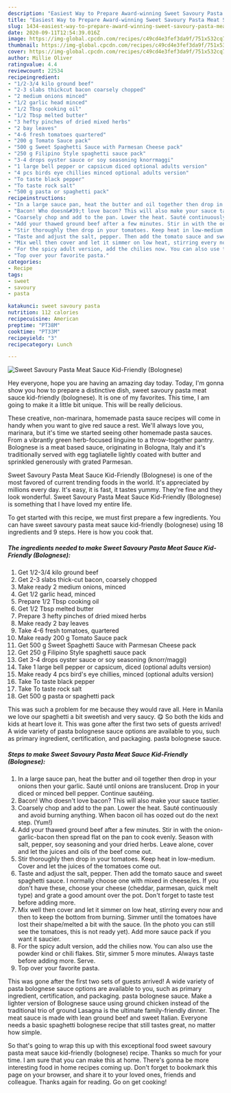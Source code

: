 ```yaml
---
description: "Easiest Way to Prepare Award-winning Sweet Savoury Pasta Meat Sauce Kid-Friendly (Bolognese)"
title: "Easiest Way to Prepare Award-winning Sweet Savoury Pasta Meat Sauce Kid-Friendly (Bolognese)"
slug: 1434-easiest-way-to-prepare-award-winning-sweet-savoury-pasta-meat-sauce-kid-friendly-bolognese
date: 2020-09-11T12:54:39.016Z
image: https://img-global.cpcdn.com/recipes/c49cd4e3fef3da9f/751x532cq70/sweet-savoury-pasta-meat-sauce-kid-friendly-bolognese-recipe-main-photo.jpg
thumbnail: https://img-global.cpcdn.com/recipes/c49cd4e3fef3da9f/751x532cq70/sweet-savoury-pasta-meat-sauce-kid-friendly-bolognese-recipe-main-photo.jpg
cover: https://img-global.cpcdn.com/recipes/c49cd4e3fef3da9f/751x532cq70/sweet-savoury-pasta-meat-sauce-kid-friendly-bolognese-recipe-main-photo.jpg
author: Millie Oliver
ratingvalue: 4.4
reviewcount: 22534
recipeingredient:
- "1/2-3/4 kilo ground beef"
- "2-3 slabs thickcut bacon coarsely chopped"
- "2 medium onions minced"
- "1/2 garlic head minced"
- "1/2 Tbsp cooking oil"
- "1/2 Tbsp melted butter"
- "3 hefty pinches of dried mixed herbs"
- "2 bay leaves"
- "4-6 fresh tomatoes quartered"
- "200 g Tomato Sauce pack"
- "500 g Sweet Spaghetti Sauce with Parmesan Cheese pack"
- "250 g Filipino Style spaghetti sauce pack"
- "3-4 drops oyster sauce or soy seasoning knorrmaggi"
- "1 large bell pepper or capsicum diced optional adults version"
- "4 pcs birds eye chillies minced optional adults version"
- "To taste black pepper"
- "To taste rock salt"
- "500 g pasta or spaghetti pack"
recipeinstructions:
- "In a large sauce pan, heat the butter and oil together then drop in your onions then your garlic. Sauté until onions are translucent. Drop in your diced or minced bell pepper. Continue sautéing."
- "Bacon! Who doesn&#39;t love bacon? This will also make your sauce tastier."
- "Coarsely chop and add to the pan. Lower the heat. Sauté continuously and avoid burning anything. When bacon oil has oozed out do the next step. (Yum!)"
- "Add your thawed ground beef after a few minutes. Stir in with the onion-garlic-bacon then spread flat on the pan to cook evenly. Season with salt, pepper, soy seasoning and your dried herbs. Leave alone, cover and let the juices and oils of the beef come out."
- "Stir thoroughly then drop in your tomatoes. Keep heat in low-medium. Cover and let the juices of the tomatoes come out."
- "Taste and adjust the salt, pepper. Then add the tomato sauce and sweet spaghetti sauce. I normally choose one with mixed in cheese/es. If you don&#39;t have these, choose your cheese (cheddar, parmesan, quick melt type) and grate a good amount over the pot. Don&#39;t forget to taste test before adding more."
- "Mix well then cover and let it simmer on low heat, stirring every now and then to keep the bottom from burning. Simmer until the tomatoes have lost their shape/melted a bit with the sauce. (In the photo you can still see the tomatoes, this is not ready yet). Add more sauce pack if you want it saucier."
- "For the spicy adult version, add the chilies now. You can also use the powder kind or chili flakes. Stir, simmer 5 more minutes. Always taste before adding more. Serve."
- "Top over your favorite pasta."
categories:
- Recipe
tags:
- sweet
- savoury
- pasta

katakunci: sweet savoury pasta 
nutrition: 112 calories
recipecuisine: American
preptime: "PT38M"
cooktime: "PT33M"
recipeyield: "3"
recipecategory: Lunch

---
```



![Sweet Savoury Pasta Meat Sauce Kid-Friendly (Bolognese)](https://img-global.cpcdn.com/recipes/c49cd4e3fef3da9f/751x532cq70/sweet-savoury-pasta-meat-sauce-kid-friendly-bolognese-recipe-main-photo.jpg)

Hey everyone, hope you are having an amazing day today. Today, I'm gonna show you how to prepare a distinctive dish, sweet savoury pasta meat sauce kid-friendly (bolognese). It is one of my favorites. This time, I am going to make it a little bit unique. This will be really delicious.

These creative, non-marinara, homemade pasta sauce recipes will come in handy when you want to give red sauce a rest. We&#39;ll always love you, marinara, but it&#39;s time we started seeing other homemade pasta sauces. From a vibrantly green herb-focused linguine to a throw-together pantry. Bolognese is a meat based sauce, originating in Bologna, Italy and it&#39;s traditionally served with egg tagliatelle lightly coated with butter and sprinkled generously with grated Parmesan.

Sweet Savoury Pasta Meat Sauce Kid-Friendly (Bolognese) is one of the most favored of current trending foods in the world. It's appreciated by millions every day. It's easy, it is fast, it tastes yummy. They're fine and they look wonderful. Sweet Savoury Pasta Meat Sauce Kid-Friendly (Bolognese) is something that I have loved my entire life.


To get started with this recipe, we must first prepare a few ingredients. You can have sweet savoury pasta meat sauce kid-friendly (bolognese) using 18 ingredients and 9 steps. Here is how you cook that.

<!--inarticleads1-->

##### The ingredients needed to make Sweet Savoury Pasta Meat Sauce Kid-Friendly (Bolognese):

1. Get 1/2-3/4 kilo ground beef
1. Get 2-3 slabs thick-cut bacon, coarsely chopped
1. Make ready 2 medium onions, minced
1. Get 1/2 garlic head, minced
1. Prepare 1/2 Tbsp cooking oil
1. Get 1/2 Tbsp melted butter
1. Prepare 3 hefty pinches of dried mixed herbs
1. Make ready 2 bay leaves
1. Take 4-6 fresh tomatoes, quartered
1. Make ready 200 g Tomato Sauce pack
1. Get 500 g Sweet Spaghetti Sauce with Parmesan Cheese pack
1. Get 250 g Filipino Style spaghetti sauce pack
1. Get 3-4 drops oyster sauce or soy seasoning (knorr/maggi)
1. Take 1 large bell pepper or capsicum, diced (optional adults version)
1. Make ready 4 pcs bird&#39;s eye chillies, minced (optional adults version)
1. Take To taste black pepper
1. Take To taste rock salt
1. Get 500 g pasta or spaghetti pack


This was such a problem for me because they would rave all. Here in Manila we love our spaghetti a bit sweetish and very saucy. 😋 So both the kids and kids at heart love it. This was gone after the first two sets of guests arrived! A wide variety of pasta bolognese sauce options are available to you, such as primary ingredient, certification, and packaging. pasta bolognese sauce. 

<!--inarticleads2-->

##### Steps to make Sweet Savoury Pasta Meat Sauce Kid-Friendly (Bolognese):

1. In a large sauce pan, heat the butter and oil together then drop in your onions then your garlic. Sauté until onions are translucent. Drop in your diced or minced bell pepper. Continue sautéing.
1. Bacon! Who doesn&#39;t love bacon? This will also make your sauce tastier.
1. Coarsely chop and add to the pan. Lower the heat. Sauté continuously and avoid burning anything. When bacon oil has oozed out do the next step. (Yum!)
1. Add your thawed ground beef after a few minutes. Stir in with the onion-garlic-bacon then spread flat on the pan to cook evenly. Season with salt, pepper, soy seasoning and your dried herbs. Leave alone, cover and let the juices and oils of the beef come out.
1. Stir thoroughly then drop in your tomatoes. Keep heat in low-medium. Cover and let the juices of the tomatoes come out.
1. Taste and adjust the salt, pepper. Then add the tomato sauce and sweet spaghetti sauce. I normally choose one with mixed in cheese/es. If you don&#39;t have these, choose your cheese (cheddar, parmesan, quick melt type) and grate a good amount over the pot. Don&#39;t forget to taste test before adding more.
1. Mix well then cover and let it simmer on low heat, stirring every now and then to keep the bottom from burning. Simmer until the tomatoes have lost their shape/melted a bit with the sauce. (In the photo you can still see the tomatoes, this is not ready yet). Add more sauce pack if you want it saucier.
1. For the spicy adult version, add the chilies now. You can also use the powder kind or chili flakes. Stir, simmer 5 more minutes. Always taste before adding more. Serve.
1. Top over your favorite pasta.


This was gone after the first two sets of guests arrived! A wide variety of pasta bolognese sauce options are available to you, such as primary ingredient, certification, and packaging. pasta bolognese sauce. Make a lighter version of Bolognese sauce using ground chicken instead of the traditional trio of ground Lasagna is the ultimate family-friendly dinner. The meat sauce is made with lean ground beef and sweet Italian. Everyone needs a basic spaghetti bolognese recipe that still tastes great, no matter how simple. 

So that's going to wrap this up with this exceptional food sweet savoury pasta meat sauce kid-friendly (bolognese) recipe. Thanks so much for your time. I am sure that you can make this at home. There's gonna be more interesting food in home recipes coming up. Don't forget to bookmark this page on your browser, and share it to your loved ones, friends and colleague. Thanks again for reading. Go on get cooking!

